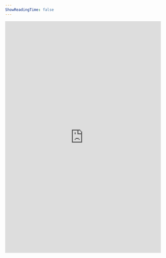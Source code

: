 ```yaml
---
ShowReadingTime: false
---
```


<iframe width="540" height="750px" src="https://53ec45e4.sibforms.com/serve/MUIEAPZp_RX0Jq2Pq5vhLMwXtTnyM9vieAxqDIMBlNNqdnkUwyrOGYbA9seLC1baI5vx6BwvogBDlGVNj9BqybuXbwEsqNepVP_9xpI7E5hmQPZbuGNsXOVOcOgC8Q2QPDm1y57Myni5cPF0aB6FEEI-8V42ZBLBzgJ4lueHs-I8Q8NkbxzpG-nX-4NZyMBgUahy91LgyS3iFqwd" frameborder="0" scrolling="auto" allowfullscreen style="display: block;margin-left: auto;margin-right: auto;max-width: 100%;"></iframe>

